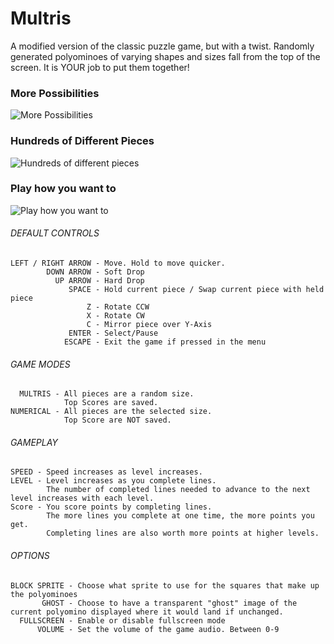# Multris
A modified version of the classic puzzle game, but with a twist. Randomly generated polyominoes of varying shapes and sizes fall from the top of the screen. It is YOUR job to put them together!

### More Possibilities
![More Possibilities](https://img.itch.zone/aW1nLzY4OTU1NjcuZ2lm/original/%2B9z%2FOo.gif)
### Hundreds of Different Pieces
![Hundreds of different pieces](https://img.itch.zone/aW1nLzY4OTU5OTMuZ2lm/original/m1%2BBK6.gif)
### Play how you want to
![Play how you want to](https://img.itch.zone/aW1nLzY4OTY1NzQuZ2lm/original/%2B8khP%2F.gif)

###### DEFAULT CONTROLS
```
LEFT / RIGHT ARROW - Move. Hold to move quicker.
        DOWN ARROW - Soft Drop
          UP ARROW - Hard Drop
             SPACE - Hold current piece / Swap current piece with held piece
                 Z - Rotate CCW
                 X - Rotate CW
                 C - Mirror piece over Y-Axis
             ENTER - Select/Pause
            ESCAPE - Exit the game if pressed in the menu
``` 
###### GAME MODES
```
  MULTRIS - All pieces are a random size. 
            Top Scores are saved.
NUMERICAL - All pieces are the selected size.
            Top Score are NOT saved.
```           
###### GAMEPLAY
```
SPEED - Speed increases as level increases.
LEVEL - Level increases as you complete lines.
        The number of completed lines needed to advance to the next level increases with each level.
Score - You score points by completing lines.
        The more lines you complete at one time, the more points you get.
        Completing lines are also worth more points at higher levels.
```
###### OPTIONS
```
BLOCK SPRITE - Choose what sprite to use for the squares that make up the polyominoes
       GHOST - Choose to have a transparent "ghost" image of the current polyomino displayed where it would land if unchanged.
  FULLSCREEN - Enable or disable fullscreen mode
      VOLUME - Set the volume of the game audio. Between 0-9
```
